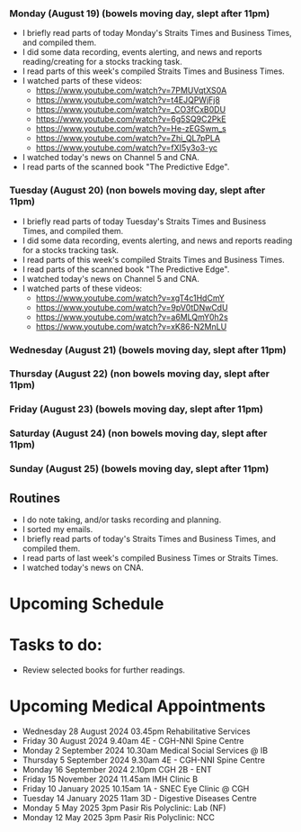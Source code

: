 ### Monday (August 19) (bowels moving day, slept after 11pm)
- I briefly read parts of today Monday's Straits Times and Business Times, and compiled them.
- I did some data recording, events alerting, and news and reports reading/creating for a stocks tracking task.
- I read parts of this week's compiled Straits Times and Business Times.
- I watched parts of these videos:
    - https://www.youtube.com/watch?v=7PMUVqtXS0A
    - https://www.youtube.com/watch?v=t4EJQPWjFj8
    - https://www.youtube.com/watch?v=_CO3fCxB0DU
    - https://www.youtube.com/watch?v=6g5SQ9C2PkE
    - https://www.youtube.com/watch?v=He-zEGSwm_s
    - https://www.youtube.com/watch?v=Zhi_QL7pPLA
    - https://www.youtube.com/watch?v=fXI5y3o3-yc
- I watched today's news on Channel 5 and CNA.
- I read parts of the scanned book "The Predictive Edge".

### Tuesday (August 20) (non bowels moving day, slept after 11pm)
- I briefly read parts of today Tuesday's Straits Times and Business Times, and compiled them.
- I did some data recording, events alerting, and news and reports reading for a stocks tracking task.
- I read parts of this week's compiled Straits Times and Business Times.
- I read parts of the scanned book "The Predictive Edge".
- I watched today's news on Channel 5 and CNA.
- I watched parts of these videos:
    - https://www.youtube.com/watch?v=xgT4c1HdCmY
    - https://www.youtube.com/watch?v=9pV0tDNwCdU
    - https://www.youtube.com/watch?v=a6MLQmY0h2s
    - https://www.youtube.com/watch?v=xK86-N2MnLU

### Wednesday (August 21) (bowels moving day, slept after 11pm)


### Thursday (August 22) (non bowels moving day, slept after 11pm)


### Friday (August 23) (bowels moving day, slept after 11pm)


### Saturday (August 24) (non bowels moving day, slept after 11pm)


### Sunday (August 25) (bowels moving day, slept after 11pm)




## Routines
- I do note taking, and/or tasks recording and planning.
- I sorted my emails.
- I briefly read parts of today's Straits Times and Business Times, and compiled them.
- I read parts of last week's compiled Business Times or Straits Times.
- I watched today's news on CNA.

# Upcoming Schedule

# Tasks to do:
- Review selected books for further readings.

# Upcoming Medical Appointments
- Wednesday 28 August 2024 03.45pm Rehabilitative Services
- Friday 30 August 2024 9.40am 4E - CGH-NNI Spine Centre
- Monday 2 September 2024 10.30am Medical Social Services @ IB
- Thursday 5 September 2024 9.30am 4E - CGH-NNI Spine Centre
- Monday 16 September 2024 2.10pm CGH 2B - ENT
- Friday 15 November 2024 11.45am IMH Clinic B
- Friday 10 January 2025 10.15am 1A - SNEC Eye Clinic @ CGH
- Tuesday 14 January 2025 11am 3D - Digestive Diseases Centre
- Monday 5 May 2025 3pm Pasir Ris Polyclinic: Lab (NF)
- Monday 12 May 2025 3pm Pasir Ris Polyclinic: NCC
